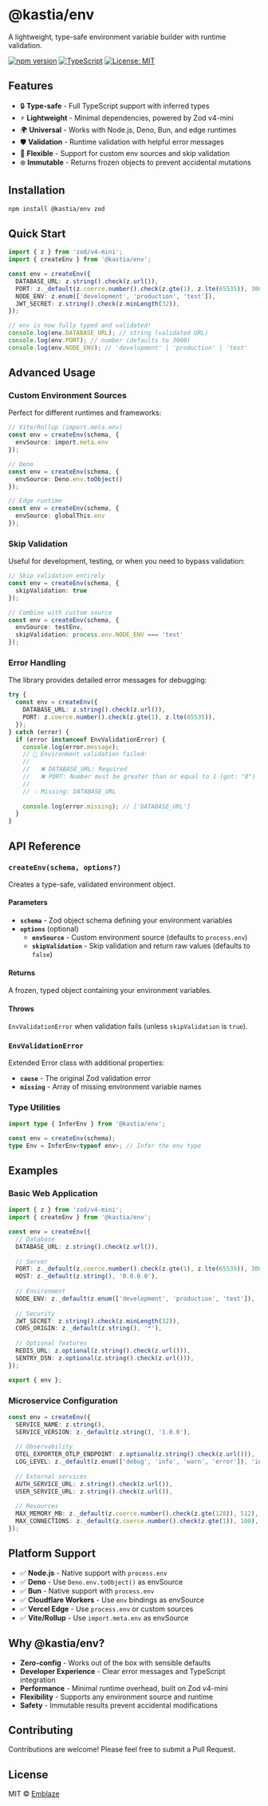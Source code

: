 # @kastia/env

A lightweight, type-safe environment variable builder with runtime validation.

[![npm version](https://badge.fury.io/js/@kastia%2Fenv.svg)](https://badge.fury.io/js/@kastia%2Fenv)
[![TypeScript](https://img.shields.io/badge/TypeScript-Ready-blue.svg)](https://www.typescriptlang.org/)
[![License: MIT](https://img.shields.io/badge/License-MIT-yellow.svg)](https://opensource.org/licenses/MIT)

## Features

- 🔒 **Type-safe** - Full TypeScript support with inferred types
- ⚡ **Lightweight** - Minimal dependencies, powered by Zod v4-mini
- 🌍 **Universal** - Works with Node.js, Deno, Bun, and edge runtimes
- 🛡️ **Validation** - Runtime validation with helpful error messages
- 🚀 **Flexible** - Support for custom env sources and skip validation
- ❄️ **Immutable** - Returns frozen objects to prevent accidental mutations

## Installation

```bash
npm install @kastia/env zod
```

## Quick Start

```typescript
import { z } from 'zod/v4-mini';
import { createEnv } from '@kastia/env';

const env = createEnv({
  DATABASE_URL: z.string().check(z.url()),
  PORT: z._default(z.coerce.number().check(z.gte(1), z.lte(65535)), 3000),
  NODE_ENV: z.enum(['development', 'production', 'test']),
  JWT_SECRET: z.string().check(z.minLength(32)),
});

// env is now fully typed and validated!
console.log(env.DATABASE_URL); // string (validated URL)
console.log(env.PORT); // number (defaults to 3000)
console.log(env.NODE_ENV); // 'development' | 'production' | 'test'
```

## Advanced Usage

### Custom Environment Sources

Perfect for different runtimes and frameworks:

```typescript
// Vite/Rollup (import.meta.env)
const env = createEnv(schema, { 
  envSource: import.meta.env 
});

// Deno
const env = createEnv(schema, { 
  envSource: Deno.env.toObject() 
});

// Edge runtime
const env = createEnv(schema, { 
  envSource: globalThis.env 
});
```

### Skip Validation

Useful for development, testing, or when you need to bypass validation:

```typescript
// Skip validation entirely
const env = createEnv(schema, { 
  skipValidation: true 
});

// Combine with custom source
const env = createEnv(schema, { 
  envSource: testEnv,
  skipValidation: process.env.NODE_ENV === 'test'
});
```

### Error Handling

The library provides detailed error messages for debugging:

```typescript
try {
  const env = createEnv({
    DATABASE_URL: z.string().check(z.url()),
    PORT: z.coerce.number().check(z.gte(1), z.lte(65535)),
  });
} catch (error) {
  if (error instanceof EnvValidationError) {
    console.log(error.message);
    // 🚨 Environment validation failed:
    // 
    //   ❌ DATABASE_URL: Required
    //   ❌ PORT: Number must be greater than or equal to 1 (got: "0")
    // 
    // 💡 Missing: DATABASE_URL
    
    console.log(error.missing); // ['DATABASE_URL']
  }
}
```

## API Reference

### `createEnv(schema, options?)`

Creates a type-safe, validated environment object.

#### Parameters

- **`schema`** - Zod object schema defining your environment variables
- **`options`** (optional)
  - **`envSource`** - Custom environment source (defaults to `process.env`)
  - **`skipValidation`** - Skip validation and return raw values (defaults to `false`)

#### Returns

A frozen, typed object containing your environment variables.

#### Throws

`EnvValidationError` when validation fails (unless `skipValidation` is `true`).

### `EnvValidationError`

Extended Error class with additional properties:

- **`cause`** - The original Zod validation error
- **`missing`** - Array of missing environment variable names

### Type Utilities

```typescript
import type { InferEnv } from '@kastia/env';

const env = createEnv(schema);
type Env = InferEnv<typeof env>; // Infer the env type
```

## Examples

### Basic Web Application

```typescript
import { z } from 'zod/v4-mini';
import { createEnv } from '@kastia/env';

const env = createEnv({
  // Database
  DATABASE_URL: z.string().check(z.url()),
  
  // Server
  PORT: z._default(z.coerce.number().check(z.gte(1), z.lte(65535)), 3000),
  HOST: z._default(z.string(), '0.0.0.0'),
  
  // Environment
  NODE_ENV: z._default(z.enum(['development', 'production', 'test']), 'development'),
  
  // Security
  JWT_SECRET: z.string().check(z.minLength(32)),
  CORS_ORIGIN: z._default(z.string(), '*'),
  
  // Optional features
  REDIS_URL: z.optional(z.string().check(z.url())),
  SENTRY_DSN: z.optional(z.string().check(z.url())),
});

export { env };
```

### Microservice Configuration

```typescript
const env = createEnv({
  SERVICE_NAME: z.string(),
  SERVICE_VERSION: z._default(z.string(), '1.0.0'),
  
  // Observability
  OTEL_EXPORTER_OTLP_ENDPOINT: z.optional(z.string().check(z.url())),
  LOG_LEVEL: z._default(z.enum(['debug', 'info', 'warn', 'error']), 'info'),
  
  // External services
  AUTH_SERVICE_URL: z.string().check(z.url()),
  USER_SERVICE_URL: z.string().check(z.url()),
  
  // Resources
  MAX_MEMORY_MB: z._default(z.coerce.number().check(z.gte(128)), 512),
  MAX_CONNECTIONS: z._default(z.coerce.number().check(z.gte(1)), 100),
});
```

## Platform Support

- ✅ **Node.js** - Native support with `process.env`
- ✅ **Deno** - Use `Deno.env.toObject()` as envSource
- ✅ **Bun** - Native support with `process.env`
- ✅ **Cloudflare Workers** - Use `env` bindings as envSource
- ✅ **Vercel Edge** - Use `process.env` or custom sources
- ✅ **Vite/Rollup** - Use `import.meta.env` as envSource

## Why @kastia/env?

- **Zero-config** - Works out of the box with sensible defaults
- **Developer Experience** - Clear error messages and TypeScript integration
- **Performance** - Minimal runtime overhead, built on Zod v4-mini
- **Flexibility** - Supports any environment source and runtime
- **Safety** - Immutable results prevent accidental modifications

## Contributing

Contributions are welcome! Please feel free to submit a Pull Request.

## License

MIT © [Emblaze](https://github.com/em-blaze)
